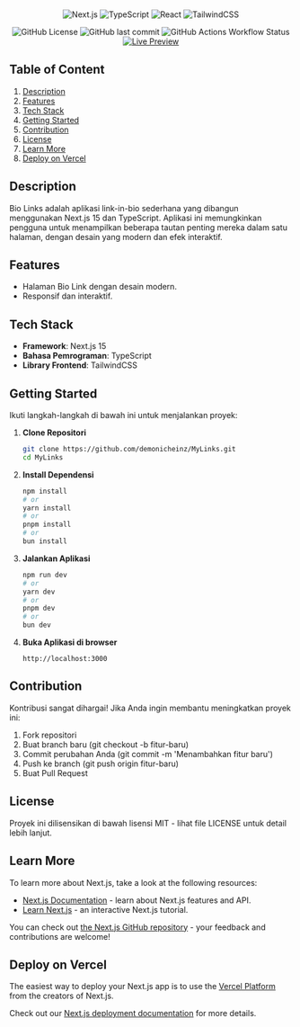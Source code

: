 <div align="center">

<!-- ![Banner](/assets/banner.png) -->

<br>

![Next.js](https://img.shields.io/badge/Next.js-black?logo=nextdotjs&labelColor=black)
![TypeScript](https://img.shields.io/badge/TypeScript-black?logo=typescript&labelColor=black)
![React](https://img.shields.io/badge/React-black?logo=react&labelColor=black)
![TailwindCSS](https://img.shields.io/badge/TailwindCSS-black?logo=tailwindcss&labelColor=black)

![GitHub License](https://img.shields.io/github/license/demonicheinz/MyLinks?logo=creative-commons&logoColor=white&label=License)
![GitHub last commit](https://img.shields.io/github/last-commit/demonicheinz/MyLinks?logo=github&label=Last%20Commit)
![GitHub Actions Workflow Status](https://img.shields.io/github/actions/workflow/status/demonicheinz/MyLinks/CodeQL.yml?branch=main&logo=github&label=Build)
[![Live Preview](https://img.shields.io/badge/Live%20Preview-🔗-blue?logo=vercel&logoColor=white)](https://links.heinz.id/)


</div>

## Table of Content

1. [Description](#description)
2. [Features](#features)
3. [Tech Stack](#tech-stack)
4. [Getting Started](#getting-started)
5. [Contribution](#contribution)
6. [License](#license)
7. [Learn More](#learn-more)
8. [Deploy on Vercel](#deploy-on-vercel)

## Description

Bio Links adalah aplikasi link-in-bio sederhana yang dibangun menggunakan Next.js 15 dan TypeScript. Aplikasi ini memungkinkan pengguna untuk menampilkan beberapa tautan penting mereka dalam satu halaman, dengan desain yang modern dan efek interaktif.

## Features

- Halaman Bio Link dengan desain modern.
- Responsif dan interaktif.

## Tech Stack

- **Framework**: Next.js 15
- **Bahasa Pemrograman**: TypeScript
- **Library Frontend**: TailwindCSS

## Getting Started

Ikuti langkah-langkah di bawah ini untuk menjalankan proyek:

1.  **Clone Repositori**

    ```bash
    git clone https://github.com/demonicheinz/MyLinks.git
    cd MyLinks
    ```

2.  **Install Dependensi**

    ```bash
    npm install
    # or
    yarn install
    # or
    pnpm install
    # or
    bun install
    ```

3.  **Jalankan Aplikasi**

    ```bash
    npm run dev
    # or
    yarn dev
    # or
    pnpm dev
    # or
    bun dev
    ```

4.  **Buka Aplikasi di browser**

    ```
    http://localhost:3000
    ```

## Contribution

Kontribusi sangat dihargai! Jika Anda ingin membantu meningkatkan proyek ini:

1. Fork repositori
2. Buat branch baru (git checkout -b fitur-baru)
3. Commit perubahan Anda (git commit -m 'Menambahkan fitur baru')
4. Push ke branch (git push origin fitur-baru)
5. Buat Pull Request

## License

Proyek ini dilisensikan di bawah lisensi MIT - lihat file LICENSE untuk detail lebih lanjut.

## Learn More

To learn more about Next.js, take a look at the following resources:

- [Next.js Documentation](https://nextjs.org/docs) - learn about Next.js features and API.
- [Learn Next.js](https://nextjs.org/learn) - an interactive Next.js tutorial.

You can check out [the Next.js GitHub repository](https://github.com/vercel/next.js) - your feedback and contributions are welcome!

## Deploy on Vercel

The easiest way to deploy your Next.js app is to use the [Vercel Platform](https://vercel.com/new?utm_medium=default-template&filter=next.js&utm_source=create-next-app&utm_campaign=create-next-app-readme) from the creators of Next.js.

Check out our [Next.js deployment documentation](https://nextjs.org/docs/app/building-your-application/deploying) for more details.
